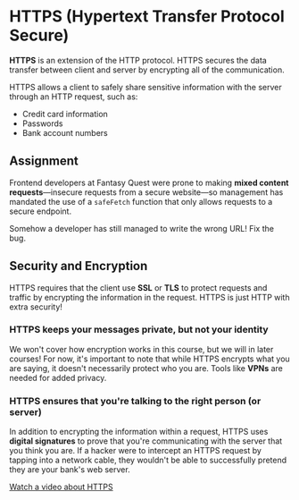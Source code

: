 # HTTPS (Hypertext Transfer Protocol Secure)

**HTTPS** is an extension of the HTTP protocol. HTTPS secures the data transfer between client and server by encrypting all of the communication.

HTTPS allows a client to safely share sensitive information with the server through an HTTP request, such as:
- Credit card information
- Passwords
- Bank account numbers

## Assignment

Frontend developers at Fantasy Quest were prone to making **mixed content requests**—insecure requests from a secure website—so management has mandated the use of a `safeFetch` function that only allows requests to a secure endpoint.

Somehow a developer has still managed to write the wrong URL! Fix the bug.

## Security and Encryption

HTTPS requires that the client use **SSL** or **TLS** to protect requests and traffic by encrypting the information in the request. HTTPS is just HTTP with extra security!

### HTTPS keeps your messages private, but not your identity

We won't cover how encryption works in this course, but we will in later courses! For now, it's important to note that while HTTPS encrypts what you are saying, it doesn't necessarily protect who you are. Tools like **VPNs** are needed for added privacy.

### HTTPS ensures that you're talking to the right person (or server)

In addition to encrypting the information within a request, HTTPS uses **digital signatures** to prove that you're communicating with the server that you think you are. If a hacker were to intercept an HTTPS request by tapping into a network cable, they wouldn't be able to successfully pretend they are your bank's web server.

[Watch a video about HTTPS](https://youtu.be/0kwLpf6ms94)